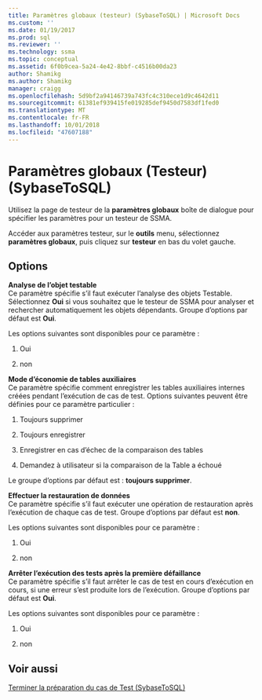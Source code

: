 ```yaml
---
title: Paramètres globaux (testeur) (SybaseToSQL) | Microsoft Docs
ms.custom: ''
ms.date: 01/19/2017
ms.prod: sql
ms.reviewer: ''
ms.technology: ssma
ms.topic: conceptual
ms.assetid: 6f0b9cea-5a24-4e42-8bbf-c4516b00da23
author: Shamikg
ms.author: Shamikg
manager: craigg
ms.openlocfilehash: 5d9bf2a94146739a743fc4c310ece1d9c4642d11
ms.sourcegitcommit: 61381ef939415fe019285def9450d7583df1fed0
ms.translationtype: MT
ms.contentlocale: fr-FR
ms.lasthandoff: 10/01/2018
ms.locfileid: "47607188"
---
```

# <a name="global-settings-tester-sybasetosql"></a>Paramètres globaux (Testeur) (SybaseToSQL)
Utilisez la page de testeur de la **paramètres globaux** boîte de dialogue pour spécifier les paramètres pour un testeur de SSMA.  
  
Accéder aux paramètres testeur, sur le **outils** menu, sélectionnez **paramètres globaux**, puis cliquez sur **testeur** en bas du volet gauche.  
  
## <a name="options"></a>Options  
**Analyse de l’objet testable**  
Ce paramètre spécifie s’il faut exécuter l’analyse des objets Testable. Sélectionnez **Oui** si vous souhaitez que le testeur de SSMA pour analyser et rechercher automatiquement les objets dépendants. Groupe d’options par défaut est **Oui**.  
  
Les options suivantes sont disponibles pour ce paramètre :  
  
1.  Oui  
  
2.  non  
  
**Mode d’économie de tables auxiliaires**  
Ce paramètre spécifie comment enregistrer les tables auxiliaires internes créées pendant l’exécution de cas de test. Options suivantes peuvent être définies pour ce paramètre particulier :  
  
1.  Toujours supprimer  
  
2.  Toujours enregistrer  
  
3.  Enregistrer en cas d’échec de la comparaison des tables  
  
4.  Demandez à utilisateur si la comparaison de la Table a échoué  
  
Le groupe d’options par défaut est : **toujours supprimer**.  
  
**Effectuer la restauration de données**  
Ce paramètre spécifie s’il faut exécuter une opération de restauration après l’exécution de chaque cas de test. Groupe d’options par défaut est **non**.  
  
Les options suivantes sont disponibles pour ce paramètre :  
  
1.  Oui  
  
2.  non  
  
**Arrêter l’exécution des tests après la première défaillance**  
Ce paramètre spécifie s’il faut arrêter le cas de test en cours d’exécution en cours, si une erreur s’est produite lors de l’exécution. Groupe d’options par défaut est **Oui**.  
  
Les options suivantes sont disponibles pour ce paramètre :  
  
1.  Oui  
  
2.  non  
  
## <a name="see-also"></a>Voir aussi  
[Terminer la préparation du cas de Test &#40;SybaseToSQL&#41;](../../ssma/sybase/finishing-test-case-preparation-sybasetosql.md)  
  
